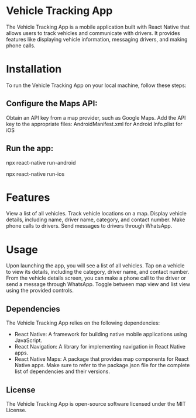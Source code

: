 # Vehicle Tracking App
The Vehicle Tracking App is a mobile application built with React Native that allows users to track vehicles and communicate with drivers. It provides features like displaying vehicle information, messaging drivers, and making phone calls.

# Installation
To run the Vehicle Tracking App on your local machine, follow these steps:

## Configure the Maps API:

Obtain an API key from a map provider, such as Google Maps.
Add the API key to the appropriate files:
AndroidManifest.xml for Android
Info.plist for iOS

## Run the app:

npx react-native run-android

npx react-native run-ios

# Features
View a list of all vehicles.
Track vehicle locations on a map.
Display vehicle details, including name, driver name, category, and contact number.
Make phone calls to drivers.
Send messages to drivers through WhatsApp.

# Usage
Upon launching the app, you will see a list of all vehicles.
Tap on a vehicle to view its details, including the category, driver name, and contact number.
From the vehicle details screen, you can make a phone call to the driver or send a message through WhatsApp.
Toggle between map view and list view using the provided controls.

## Dependencies
The Vehicle Tracking App relies on the following dependencies:

- React Native: A framework for building native mobile applications using JavaScript.
- React Navigation: A library for implementing navigation in React Native apps.
- React Native Maps: A package that provides map components for React Native apps.
Make sure to refer to the package.json file for the complete list of dependencies and their versions.

## License
The Vehicle Tracking App is open-source software licensed under the MIT License.
